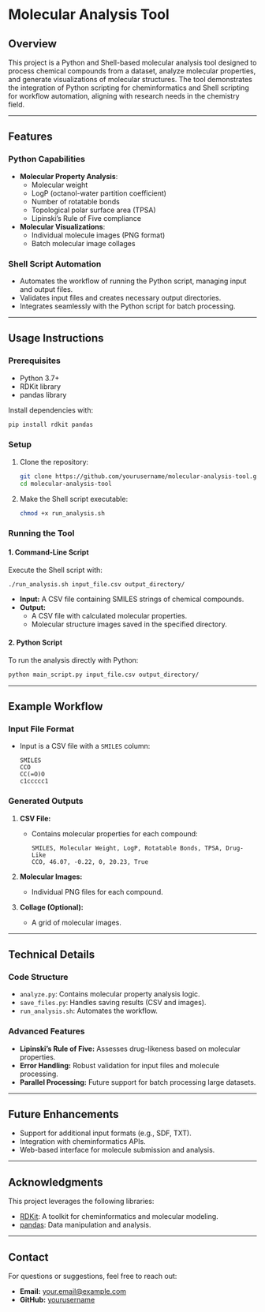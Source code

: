 
# Molecular Analysis Tool

## **Overview**
This project is a Python and Shell-based molecular analysis tool designed to process chemical compounds from a dataset, analyze molecular properties, and generate visualizations of molecular structures. The tool demonstrates the integration of Python scripting for cheminformatics and Shell scripting for workflow automation, aligning with research needs in the chemistry field.

---

## **Features**
### **Python Capabilities**
- **Molecular Property Analysis**:
  - Molecular weight
  - LogP (octanol-water partition coefficient)
  - Number of rotatable bonds
  - Topological polar surface area (TPSA)
  - Lipinski’s Rule of Five compliance
- **Molecular Visualizations**:
  - Individual molecule images (PNG format)
  - Batch molecular image collages

### **Shell Script Automation**
- Automates the workflow of running the Python script, managing input and output files.
- Validates input files and creates necessary output directories.
- Integrates seamlessly with the Python script for batch processing.

---

## **Usage Instructions**

### **Prerequisites**
- Python 3.7+
- RDKit library
- pandas library

Install dependencies with:
```bash
pip install rdkit pandas
```

### **Setup**
1. Clone the repository:
   ```bash
   git clone https://github.com/yourusername/molecular-analysis-tool.git
   cd molecular-analysis-tool
   ```

2. Make the Shell script executable:
   ```bash
   chmod +x run_analysis.sh
   ```

### **Running the Tool**
#### **1. Command-Line Script**
Execute the Shell script with:
```bash
./run_analysis.sh input_file.csv output_directory/
```
- **Input:** A CSV file containing SMILES strings of chemical compounds.
- **Output:**
  - A CSV file with calculated molecular properties.
  - Molecular structure images saved in the specified directory.

#### **2. Python Script**
To run the analysis directly with Python:
```bash
python main_script.py input_file.csv output_directory/
```

---

## **Example Workflow**

### **Input File Format**
- Input is a CSV file with a `SMILES` column:
  ```csv
  SMILES
  CCO
  CC(=O)O
  c1ccccc1
  ```

### **Generated Outputs**
1. **CSV File:**
   - Contains molecular properties for each compound:
     ```csv
     SMILES, Molecular Weight, LogP, Rotatable Bonds, TPSA, Drug-Like
     CCO, 46.07, -0.22, 0, 20.23, True
     ```

2. **Molecular Images:**
   - Individual PNG files for each compound.

3. **Collage (Optional):**
   - A grid of molecular images.

---

## **Technical Details**

### **Code Structure**
- `analyze.py`: Contains molecular property analysis logic.
- `save_files.py`: Handles saving results (CSV and images).
- `run_analysis.sh`: Automates the workflow.

### **Advanced Features**
- **Lipinski’s Rule of Five:** Assesses drug-likeness based on molecular properties.
- **Error Handling:** Robust validation for input files and molecule processing.
- **Parallel Processing:** Future support for batch processing large datasets.

---

## **Future Enhancements**
- Support for additional input formats (e.g., SDF, TXT).
- Integration with cheminformatics APIs.
- Web-based interface for molecule submission and analysis.

---

## **Acknowledgments**
This project leverages the following libraries:
- [RDKit](https://www.rdkit.org/): A toolkit for cheminformatics and molecular modeling.
- [pandas](https://pandas.pydata.org/): Data manipulation and analysis.

---

## **Contact**
For questions or suggestions, feel free to reach out:
- **Email:** your.email@example.com
- **GitHub:** [yourusername](https://github.com/yourusername)
